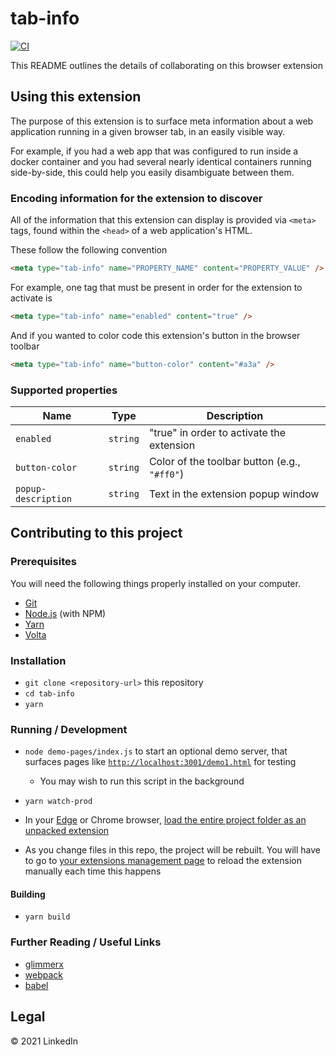 # tab-info

[![CI](https://github.com/mike-north/tab-info-extension/actions/workflows/main.yml/badge.svg)](https://github.com/mike-north/tab-info-extension/actions/workflows/main.yml)

This README outlines the details of collaborating on this browser extension

## Using this extension

The purpose of this extension is to surface meta information about
a web application running in a given browser tab, in an easily visible way.

For example, if you had a web app that was configured to run
inside a docker container and you had several nearly identical
containers running side-by-side, this could help you easily
disambiguate between them.

### Encoding information for the extension to discover

All of the information that this extension can display is provided
via `<meta>` tags, found within the `<head>` of a web application's HTML.

These follow the following convention

```html
<meta type="tab-info" name="PROPERTY_NAME" content="PROPERTY_VALUE" />
```

For example, one tag that must be present in order for the
extension to activate is

```html
<meta type="tab-info" name="enabled" content="true" />
```

And if you wanted to color code this extension's button in the
browser toolbar

```html
<meta type="tab-info" name="button-color" content="#a3a" />
```

### Supported properties

| Name                | Type     | Description                                  |
| ------------------- | -------- | -------------------------------------------- |
| `enabled`           | `string` | "true" in order to activate the extension    |
| `button-color`      | `string` | Color of the toolbar button (e.g., `"#ff0"`) |
| `popup-description` | `string` | Text in the extension popup window           |

## Contributing to this project

### Prerequisites

You will need the following things properly installed on your computer.

- [Git](https://git-scm.com/)
- [Node.js](https://nodejs.org/) (with NPM)
- [Yarn](https://yarnpkg.com/en/)
- [Volta](https://volta.sh/)

### Installation

- `git clone <repository-url>` this repository
- `cd tab-info`
- `yarn`

### Running / Development

- `node demo-pages/index.js` to start an optional demo server, that surfaces
  pages like [`http://localhost:3001/demo1.html`](http://localhost:3001/demo1.html)
  for testing

  - You may wish to run this script in the background

- `yarn watch-prod`

- In your [Edge](https://www.microsoft.com/en-us/edge) or Chrome browser,
  [load the entire project folder as an unpacked extension](https://docs.microsoft.com/en-us/microsoft-edge/extensions-chromium/getting-started/extension-sideloading)

- As you change files in this repo, the project will be rebuilt. You will have
  to go to [your extensions management page](chrome://extensions) to reload the
  extension manually each time this happens

#### Building

- `yarn build`

### Further Reading / Useful Links

- [glimmerx](http://github.com/glimmerjs/glimmer-experimental/)
- [webpack](https://webpack.js.org/)
- [babel](https://babeljs.io/docs/en/configuration)

## Legal

&copy; 2021 LinkedIn
